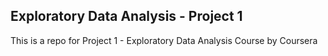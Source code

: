 ## Exploratory Data Analysis - Project 1

This is a repo for Project 1 - Exploratory Data Analysis Course by Coursera